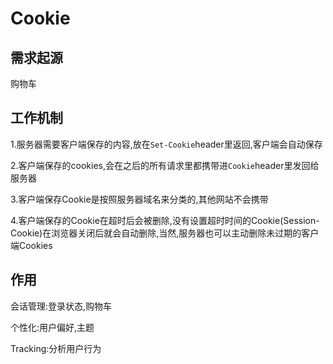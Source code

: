 # Cookie

## 需求起源

购物车

## 工作机制

1.服务器需要客户端保存的内容,放在`Set-Cookie`header里返回,客户端会自动保存

2.客户端保存的cookies,会在之后的所有请求里都携带进`Cookie`header里发回给服务器

3.客户端保存Cookie是按照服务器域名来分类的,其他网站不会携带

4.客户端保存的Cookie在超时后会被删除,没有设置超时时间的Cookie(Session-Cookie)在浏览器关闭后就会自动删除,当然,服务器也可以主动删除未过期的客户端Cookies

## 作用

会话管理:登录状态,购物车

个性化:用户偏好,主题

Tracking:分析用户行为